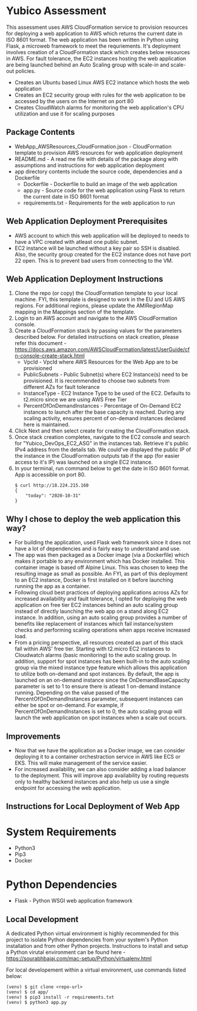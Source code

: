 # Yubico Assessment
This assessment uses AWS CloudFormation service to provision resources for deploying a web application to AWS which returns the current date in ISO 8601 format. The web application has been written in Python using Flask, a microweb framework to meet the requriements. It's deployment involves creation of a CloudFormation stack which creates below resources in AWS. For fault tolerance, the EC2 instances hosting the web application are being launched behind an Auto Scaling group with scale-in and scale-out policies.
- Creates an Ubuntu based Linux AWS EC2 instance which hosts the web application
- Creates an EC2 security group with rules for the web application to be accessed by the users on the Internet on port 80
- Creates CloudWatch alarms for monitoring the web application's CPU utilization and use it for scaling purposes

## Package Contents
- WebApp_AWSResources_CloudFormation.json - CloudFormation template to provision AWS resources for web application deployment
- README.md - A read me file with details of the package along with assumptions and instructions for web application deployment
- app directory contents include the source code, dependencies  and a Dockerfile
    - Dockerfile - Dockerfile to build an image of the web application
    - app.py - Source code for the web application using Flask to return the current date in ISO 8601 format
    - requirements.txt - Requirements for the web application to run

## Web Application Deployment Prerequisites
- AWS account to which this web application will be deployed to needs to have a VPC created with atleast one public subnet.
- EC2 instance will be launched without a key pair so SSH is disabled. Also, the security group created for the EC2 instance does not have port 22 open. This is to prevent bad users from connecting to the VM.

## Web Application Deployment Instructions
1. Clone the repo (or copy) the CloudFormation template to your local machine. FYI, this template is designed to work in the EU and US AWS regions. For additional regions, please update the AMIRegionMap mapping in the Mappings section of the template.
2. Login to an AWS account and navigate to the AWS CloudFormation console.
3. Create a CloudFormation stack by passing values for the parameters described below. For detailed instructions on stack creation, please refer this document - https://docs.aws.amazon.com/AWSCloudFormation/latest/UserGuide/cfn-console-create-stack.html
    - VpcId - VpcId where AWS Resources for the Web App are to be provisioned
    - PublicSubnets - Public Subnet(s) where EC2 Instance(s) need to be provisioned. It is recommended to choose two subnets from different AZs for fault tolerance
    - InstanceType - EC2 Instance Type to be used of the EC2. Defaults to t2.micro since we are using AWS Free Tier
    - PercentOfOnDemandInstances - Percentage of On-Demand EC2 instances to launch after the base capacity is reached. During any scaling activity, ensures percent of on-demand instances declared here is maintained.
4. Click Next and then select create for creating the CloudFormation stack.
5. Once stack creation completes, navigate to the EC2 console and search for "Yubico_DevOps_EC2_ASG" in the instances tab. Retrieve it's public IPv4 address from the details tab. We could've displayed the public IP of the instance in the CloudFormation outputs tab if the app (for easier access to it's IP) was launched on a single EC2 instance.
6. In your terminal, run command below to get the date in ISO 8601 format. App is accessible on port 80.
    ```console
    $ curl http://18.224.215.160
    {
        "today": "2020-10-31"
    }
    ```

## Why I chose to deploy the web application this way?
- For building the application, used Flask web framework since it does not have a lot of dependencies and is fairly easy to understand and use.
- The app was then packaged as a Docker image (via a Dockerfile) which makes it portable to any environment which has Docker installed. This container image is based off Alpine Linux. This was chosen to keep the resulting image as small as possible. An FYI, as part of this deployment to an EC2 instance, Docker is first installed on it before launching running the app as a container.
- Following cloud best practices of deploying applications across AZs for increased availability and fault tolerance, I opted for deploying the web application on free tier EC2 instances behind an auto scaling group instead of directly launching the web app on a stand along EC2 instance. In addition, using an auto scaling group provides a number of benefits like replacement of instances which fail instance/system checks and performing scaling operations when apps receive increased load.
- From a pricing perspective, all resources created as part of this stack fall within AWS' free tier. Starting with t2.micro EC2 instances to Cloudwatch alarms (basic monitoring) to the auto scaling group. In addition, support for spot instances has been built-in to the auto scaling group via the mixed instance type feature which allows this application to utilize both on-demand and spot instances. By default, the app is launched on an on-demand instance since the OnDemandBaseCapacity parameter is set to 1 to ensure there is atleast 1 on-demand instance running. Depending on the value passed of the PercentOfOnDemandInstances parameter, subsequent instances can either be spot or on-demand. For example, if PercentOfOnDemandInstances is set to 0, the auto scaling group will launch the web application on spot instances when a scale out occurs.

## Improvements
- Now that we have the application as a Docker image, we can consider deploying it to a container orchestraction service in AWS like ECS or EKS. This will make management of the service easier.
- For increased availability, we can also consider adding a load balancer to the deployment. This will improve app availability by routing requests only to healthy backend instances and also help us use a single endpoint for accessing the web application.

## Instructions for Local Deployment of Web App
# System Requirements
- Python3
- Pip3
- Docker

# Python Dependencies
- Flask - Python WSGI web application framework

## Local Development
A dedicated Python virtual environment is highly recommended for this project to isolate Python dependencies from your system's Python installation and from other Python projects. Instructions to install and setup a Python virutal environment can be found here - https://sourabhbajaj.com/mac-setup/Python/virtualenv.html

For local developement within a virtual environment, use commands listed below:

```console
(venv) $ git clone <repo-url>
(venv) $ cd app/
(venv) $ pip3 install -r requirements.txt
(venv) $ python3 app.py
```